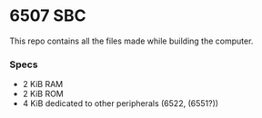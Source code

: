# 6507 SBC
This repo contains all the files made while building the computer.

### Specs
- 2 KiB RAM
- 2 KiB ROM
- 4 KiB dedicated to other peripherals (6522, (6551?))
